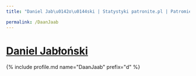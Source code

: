 ```yaml
---
title: "Daniel Jab\u0142o\u0144ski | Statystyki patronite.pl | Patromierz"

permalink: /DaanJaab
---
```


# [Daniel Jabłoński](https://patronite.pl/DaanJaab)

{% include profile.md name="DaanJaab" prefix="d" %}
